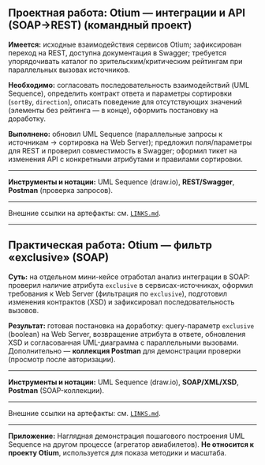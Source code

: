 ## Проектная работа: Otium — интеграции и API (SOAP→REST) (командный проект)

**Имеется:** исходные взаимодействия сервисов Otium; зафиксирован переход на REST, доступна документация в Swagger; требуется упорядочивать каталог по зрительским/критическим рейтингам при параллельных вызовах источников.

**Необходимо:** согласовать последовательность взаимодействий (UML Sequence), определить контракт ответа и параметры сортировки (`sortBy`, `direction`), описать поведение для отсутствующих значений (элементы без рейтинга — в конце), оформить постановку на доработку.

**Выполнено:** обновил UML Sequence (параллельные запросы к источникам → сортировка на Web Server); предложил поля/параметры для REST и проверил совместимость в Swagger; оформил тикет на изменения API с конкретными атрибутами и правилами сортировки.

___

**Инструменты и нотации:** UML Sequence (draw.io), **REST/Swagger**, **Postman** (проверка запросов).

___

Внешние ссылки на артефакты: см. [`LINKS.md`](LINKS.md).

---

## Практическая работа: Otium — фильтр «exclusive» (SOAP)

**Суть:** на отдельном мини-кейсе отработал анализ интеграции в SOAP: проверил наличие атрибута `exclusive` в сервисах-источниках, оформил требования к Web Server (фильтрация по `exclusive`), подготовил изменения контрактов (XSD) и зафиксировал последовательность вызовов.

**Результат:** готовая постановка на доработку: query-параметр `exclusive` (boolean) на Web Server, возвращение атрибута в ответе, обновления XSD и согласованная UML-диаграмма с параллельными вызовами. Дополнительно — **коллекция Postman** для демонстрации проверки (просмотр после авторизации).

---

**Инструменты и нотации:** UML Sequence (draw.io), **SOAP/XML/XSD**, **Postman** (SOAP-коллекции).

---

Внешние ссылки на артефакты: см. [`LINKS.md`](LINKS.md).

___

**Приложение:**
Наглядная демонстрация пошагового построения UML Sequence на другом процессе (агрегатор авиабилетов). **Не относится к проекту Otium**, используется для показа методики и масштаба.
